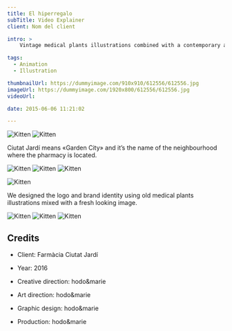 ```yaml
---
title: El hiperregalo
subTitle: Video Explainer
client: Nom del client

intro: > 
	Vintage medical plants illustrations combined with a contemporary aesthetics for the identity of a new pharmacy with a special focus on natural products.

tags:
  - Animation
  - Illustration

thumbnailUrl: https://dummyimage.com/910x910/612556/612556.jpg
imageUrl: https://dummyimage.com/1920x800/612556/612556.jpg
videoUrl: 

date: 2015-06-06 11:21:02

---
```


<div class="gallery">

![Kitten](https://dummyimage.com/800x500/612556/612556.jpg "x2")
![Kitten](https://dummyimage.com/800x500/612556/612556.jpg "x2")
</div>

Ciutat Jardí means «Garden City» and it’s the name of the neighbourhood where the pharmacy is located.

<div class="gallery">

![Kitten](https://dummyimage.com/600/612556/612556.jpg "x3")
![Kitten](https://dummyimage.com/600/612556/612556.jpg "x3")
![Kitten](https://dummyimage.com/600/612556/612556.jpg "x3")
</div>

<div class="gallery">

![Kitten](https://dummyimage.com/1200x400/612556/612556.jpg "x1")
</div>

We designed the logo and brand identity using old medical plants illustrations mixed with a fresh looking image.

<div class="gallery">

![Kitten](https://dummyimage.com/600/612556/612556.jpg "x3")
![Kitten](https://dummyimage.com/600/612556/612556.jpg "x3")
![Kitten](https://dummyimage.com/600/612556/612556.jpg "x3")
</div>


## Credits

* Client: Farmàcia Ciutat Jardí
* Year: 2016


* Creative direction: hodo&marie
* Art direction: hodo&marie
* Graphic design: hodo&marie
* Production: hodo&marie